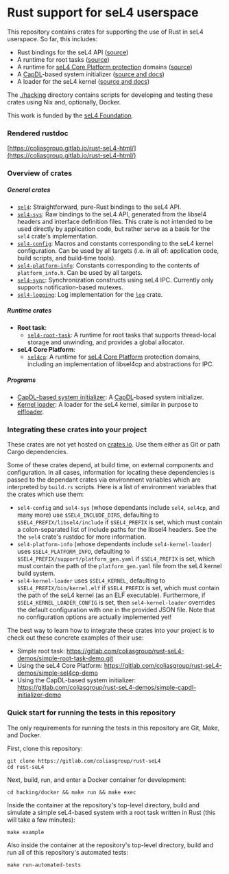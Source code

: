 # Rust support for seL4 userspace

This repository contains crates for supporting the use of Rust in seL4 userspace. So far, this includes:

- Rust bindings for the seL4 API ([source](./crates/sel4))
- A runtime for root tasks ([source](./crates/sel4-root-task))
- A runtime for [seL4 Core Platform protection](https://github.com/BreakawayConsulting/sel4cp) domains ([source](./crates/sel4cp))
- A [CapDL](https://docs.sel4.systems/projects/capdl/)-based system initializer ([source and docs](./crates/capdl))
- A loader for the seL4 kernel ([source and docs](./crates/sel4-kernel-loader))

The [./hacking](./hacking) directory contains scripts for developing and testing these crates using Nix and, optionally, Docker.

This work is funded by the [seL4 Foundation](https://sel4.systems/Foundation/home.pml).

### Rendered rustdoc

[https://coliasgroup.gitlab.io/rust-seL4-html/](https://coliasgroup.gitlab.io/rust-seL4-html/)

### Overview of crates

##### General crates

- [`sel4`](./crates/sel4): Straightforward, pure-Rust bindings to the seL4 API.
- [`sel4-sys`](./crates/sel4/sys): Raw bindings to the seL4 API, generated from the libsel4 headers and interface definition files. This crate is not intended to be used directly by application code, but rather serve as a basis for the `sel4` crate's implementation.
- [`sel4-config`](./crates/sel4/config): Macros and constants corresponding to the seL4 kernel configuration. Can be used by all targets (i.e. in all of: application code, build scripts, and build-time tools).
- [`sel4-platform-info`](./crates/sel4-platform-info): Constants corresponding to the contents of `platform_info.h`. Can be used by all targets.
- [`sel4-sync`](./crates/sel4-sync): Synchronization constructs using seL4 IPC. Currently only supports notification-based mutexes.
- [`sel4-logging`](./crates/sel4-logging): Log implementation for the [`log`](https://crates.io/crates/log) crate.

##### Runtime crates

- **Root task**:
  - [`sel4-root-task`](./crates/sel4-root-task): A runtime for root tasks that supports thread-local storage and unwinding, and provides a global allocator.
- **seL4 Core Platform**:
  - [`sel4cp`](./crates/sel4cp): A runtime for [seL4 Core Platform](https://github.com/BreakawayConsulting/sel4cp) protection domains, including an implementation of libsel4cp and abstractions for IPC.

##### Programs

- [CapDL-based system initializer](./crates/capdl): A [CapDL](https://docs.sel4.systems/projects/capdl/)-based system initializer.
- [Kernel loader](./crates/sel4-kernel-loader): A loader for the seL4 kernel, similar in purpose to [elfloader](https://github.com/seL4/seL4_tools/tree/master/elfloader-tool).

### Integrating these crates into your project

These crates are not yet hosted on [crates.io](https://crates.io).
Use them either as Git or path Cargo dependencies.

Some of these crates depend, at build time, on external components and configuration.
In all cases, information for locating these dependencies is passed to the dependant crates via environment variables which are interpreted by `build.rs` scripts.
Here is a list of environment variables that the crates which use them:

- `sel4-config` and `sel4-sys` (whose dependants include `sel4`, `sel4cp`, and many more) use
  `$SEL4_INCLUDE_DIRS`, defaulting to `$SEL4_PREFIX/libsel4/include` if `$SEL4_PREFIX` is set, which
  must contain a colon-separated list of include paths for the libsel4 headers. See the the `sel4`
  crate's rustdoc for more information.
- `sel4-platform-info` (whose dependants include `sel4-kernel-loader`) uses `$SEL4_PLATFORM_INFO`,
  defaulting to `$SEL4_PREFIX/support/platform_gen.yaml` if `$SEL4_PREFIX` is set, which must
  contain the path of the `platform_gen.yaml` file from the seL4 kernel build system.
- `sel4-kernel-loader` uses `$SEL4_KERNEL`, defaulting to `$SEL4_PREFIX/bin/kernel.elf` if `$SEL4_PREFIX`
  is set, which must contain the path of the seL4 kernel (as an ELF executable). Furthermore, if
  `$SEL4_KERNEL_LOADER_CONFIG` is set, then `sel4-kernel-loader` overrides the default configuration with one in
  the provided JSON file. Note that no configuration options are actually implemented yet!

The best way to learn how to integrate these crates into your project is to check out these concrete examples of their use:

- Simple root task: https://gitlab.com/coliasgroup/rust-seL4-demos/simple-root-task-demo.git
- Using the seL4 Core Platform: https://gitlab.com/coliasgroup/rust-seL4-demos/simple-sel4cp-demo
- Using the CapDL-based system initializer: https://gitlab.com/coliasgroup/rust-seL4-demos/simple-capdl-initializer-demo

### Quick start for running the tests in this repository

The only requirements for running the tests in this repository are Git, Make, and Docker.

First, clone this repository:

```
git clone https://gitlab.com/coliasgroup/rust-seL4
cd rust-seL4
```

Next, build, run, and enter a Docker container for development:

```
cd hacking/docker && make run && make exec
```

Inside the container at the repository's top-level directory, build and simulate a simple seL4-based system with a root task written in Rust (this will take a few minutes):

```
make example
```

Also inside the container at the repository's top-level directory, build and run all of this repository's automated tests:

```
make run-automated-tests
```
